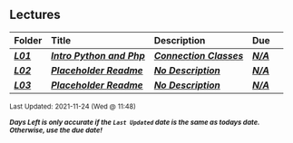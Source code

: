 ## Lectures

| Folder | Title | Description | Due |  |
|:------|:------|:------|:------|:-----:|
| ***<a href="https://github.com/rugbyprof/5303-Adv-Database/tree/master/Lectures/L01">L01</a>*** | ***<a href="https://github.com/rugbyprof/5303-Adv-Database/tree/master/Lectures/L01"> Intro Python and Php </a>*** | ***<a href="https://github.com/rugbyprof/5303-Adv-Database/tree/master/Lectures/L01"> Connection Classes</a>*** | ***<a href="https://github.com/rugbyprof/5303-Adv-Database/tree/master/Lectures/L01">N/A</a>*** |  |
| ***<a href="https://github.com/rugbyprof/5303-Adv-Database/tree/master/Lectures/L02">L02</a>*** | ***<a href="https://github.com/rugbyprof/5303-Adv-Database/tree/master/Lectures/L02"> Placeholder Readme </a>*** | ***<a href="https://github.com/rugbyprof/5303-Adv-Database/tree/master/Lectures/L02"> No Description</a>*** | ***<a href="https://github.com/rugbyprof/5303-Adv-Database/tree/master/Lectures/L02">N/A</a>*** |  |
| ***<a href="https://github.com/rugbyprof/5303-Adv-Database/tree/master/Lectures/L03">L03</a>*** | ***<a href="https://github.com/rugbyprof/5303-Adv-Database/tree/master/Lectures/L03"> Placeholder Readme </a>*** | ***<a href="https://github.com/rugbyprof/5303-Adv-Database/tree/master/Lectures/L03"> No Description</a>*** | ***<a href="https://github.com/rugbyprof/5303-Adv-Database/tree/master/Lectures/L03">N/A</a>*** |  |

<sup>Last Updated: 2021-11-24 (Wed @ 11:48)</sup> 

<sup>***Days Left is only accurate if the `Last Updated` date is the same as todays date. Otherwise, use the due date!***</sup> 
